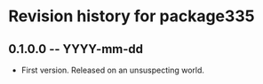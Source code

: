 # Revision history for package335

## 0.1.0.0 -- YYYY-mm-dd

* First version. Released on an unsuspecting world.
